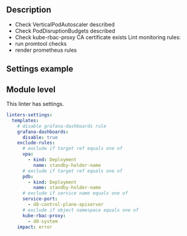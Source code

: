## Description

- Check VerticalPodAutoscaler described
- Check PodDisruptionBudgets described
- Check kube-rbac-proxy CA certificate exists
Lint monitoring rules:
- run promtool checks
- render prometheus rules

## Settings example

## Module level

This linter has settings.

```yaml
linters-settings:
  templates:
    # disable grafana-dashboards rule
    grafana-dashboards:
      disable: true
    exclude-rules:
      # exclude if target ref equals one of
      vpa:
        - kind: Deployment
          name: standby-holder-name
      # exclude if target ref equals one of
      pdb:
        - kind: Deployment
          name: standby-holder-name
      # exclude if service name equals one of
      service-port:
        - d8-control-plane-apiserver
      # exclude if object namespace equals one of
      kube-rbac-proxy:
        - d8-system
    impact: error
```
